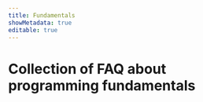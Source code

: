 ```yaml
---
title: Fundamentals
showMetadata: true
editable: true
---
```


# Collection of FAQ about programming fundamentals
